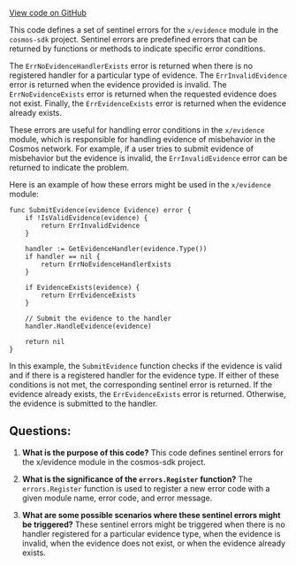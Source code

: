 [View code on GitHub](https://github.com/cosmos/cosmos-sdk/blob/main/x/evidence/types/errors.go)

This code defines a set of sentinel errors for the `x/evidence` module in the `cosmos-sdk` project. Sentinel errors are predefined errors that can be returned by functions or methods to indicate specific error conditions. 

The `ErrNoEvidenceHandlerExists` error is returned when there is no registered handler for a particular type of evidence. The `ErrInvalidEvidence` error is returned when the evidence provided is invalid. The `ErrNoEvidenceExists` error is returned when the requested evidence does not exist. Finally, the `ErrEvidenceExists` error is returned when the evidence already exists.

These errors are useful for handling error conditions in the `x/evidence` module, which is responsible for handling evidence of misbehavior in the Cosmos network. For example, if a user tries to submit evidence of misbehavior but the evidence is invalid, the `ErrInvalidEvidence` error can be returned to indicate the problem.

Here is an example of how these errors might be used in the `x/evidence` module:

```
func SubmitEvidence(evidence Evidence) error {
    if !IsValidEvidence(evidence) {
        return ErrInvalidEvidence
    }

    handler := GetEvidenceHandler(evidence.Type())
    if handler == nil {
        return ErrNoEvidenceHandlerExists
    }

    if EvidenceExists(evidence) {
        return ErrEvidenceExists
    }

    // Submit the evidence to the handler
    handler.HandleEvidence(evidence)

    return nil
}
```

In this example, the `SubmitEvidence` function checks if the evidence is valid and if there is a registered handler for the evidence type. If either of these conditions is not met, the corresponding sentinel error is returned. If the evidence already exists, the `ErrEvidenceExists` error is returned. Otherwise, the evidence is submitted to the handler.
## Questions: 
 1. **What is the purpose of this code?** 
This code defines sentinel errors for the x/evidence module in the cosmos-sdk project.

2. **What is the significance of the `errors.Register` function?** 
The `errors.Register` function is used to register a new error code with a given module name, error code, and error message.

3. **What are some possible scenarios where these sentinel errors might be triggered?** 
These sentinel errors might be triggered when there is no handler registered for a particular evidence type, when the evidence is invalid, when the evidence does not exist, or when the evidence already exists.